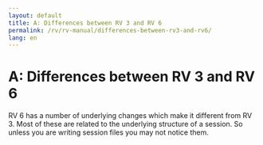 ```yaml
---
layout: default
title: A: Differences between RV 3 and RV 6
permalink: /rv/rv-manual/differences-between-rv3-and-rv6/
lang: en
---
```


# A: Differences between RV 3 and RV 6

RV 6 has a number of underlying changes which make it different from RV 3. Most of these are related to the underlying structure of a session. So unless you are writing session files you may not notice them.
